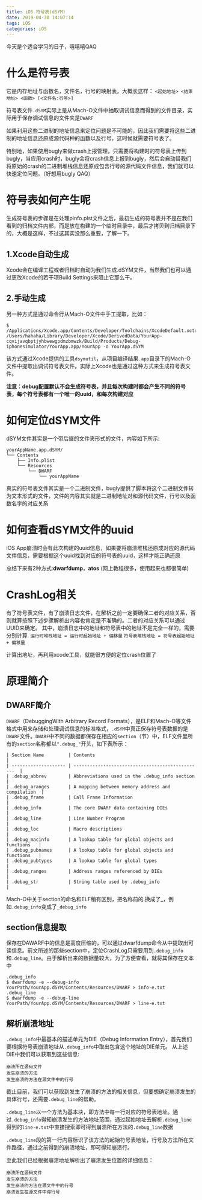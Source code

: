 ```yaml
---
title: iOS 符号表(dSYM)
date: 2019-04-30 14:07:14
tags: iOS
categories: iOS
---
```


今天是个适合学习的日子，嘻嘻嘻QAQ

# 什么是符号表
它是内存地址与函数名，文件名，行号的映射表。大概长这样：
` <起始地址> <结束地址> <函数> [<文件名:行号>] `

符号表文件`.dSYM`实际上是从Mach-O文件中抽取调试信息而得到的文件目录，实际用于保存调试信息的文件夹是`DWARF`

如果利用这些二进制的地址信息来定位问题是不可能的，因此我们需要将这些二进制的地址信息还原成源代码种的函数以及行号，这时候就需要符号表了。

特别地，如果使用bugly来做crash上报管理，只需要将构建时的符号表上传到bugly，当应用crash时，bugly会将crash信息上报到bugly，然后会自动替我们将原始的crash的二进制堆栈信息还原成包含行号的源代码文件信息，我们就可以快速定位问题。（好想用bugly QAQ）

# 符号表如何产生呢
生成符号表的步骤是在处理pinfo.plst文件之后，最初生成的符号表并不是在我们看到的归档文件内部，而是放在构建的一个临时目录中，最后才拷贝到归档目录下的，大概是这样，不过这其实没那么重要，了解一下。
## 1.Xcode自动生成
Xcode会在编译工程或者归档时自动为我们生成.dSYM文件，当然我们也可以通过更改Xcode的若干项Build Settings来阻止它那么干。
## 2.手动生成
另一种方式是通过命令行从Mach-O文件中手工提取，比如：
```
$ /Applications/Xcode.app/Contents/Developer/Toolchains/XcodeDefault.xctoolchain/usr/bin/dsymutil /Users/hahaha/Library/Developer/Xcode/DerivedData/YourApp-cqvijavqbptjyhbwewgpdmzbmwzk/Build/Products/Debug-iphonesimulator/YourApp.app/YourApp -o YourApp.dSYM
```
该方式通过Xcode提供的工具`dsymutil`，从项目编译结果`.app`目录下的Mach-O文件中提取出调试符号表文件。实际上Xcode也是通过这种方式来生成符号表文件。

**注意：debug配置默认不会生成符号表，并且每次构建时都会产生不同的符号表，每个符号表都有一个唯一的uuid，和每次构建对应**

# 如何定位dSYM文件

dSYM文件其实是一个带后缀的文件夹形式的文件，内容如下所示:

```
yourAppName.app.dSYM/
└── Contents
    ├── Info.plist
    └── Resources
        └── DWARF
            └── yourAppName
```

真实的符号表文件其实是一个二进制文件，bugly提供了脚本将这个二进制文件转为文本形式的文件，文件的内容其实就是二进制地址对和源代码文件，行号以及函数名字的对应关系

# 如何查看dSYM文件的uuid

iOS App崩溃时会有此次构建的uuid信息，如果要将崩溃堆栈还原成对应的源代码文件信息，需要根据这个uuid找到对应的符号表的uuid，这样才能正确还原

总结下来有2种方式:**dwarfdump**，**atos** (网上教程很多，使用起来也都很简单)

# CrashLog相关
有了符号表文件，有了崩溃日志文件，在解析之前一定要确保二者的对应关系，否则就算按照下述步骤解析出内容也肯定是不准确的。二者的对应关系可以通过UUID来确定。
其中，崩溃日志中的地址和符号表中的地址不是完全一样的，需要分别计算.
`运行时堆栈地址 = 运行时起始地址 + 偏移量`
`符号表堆栈地址 = 符号表起始地址 + 偏移量`

计算出地址，再利用xcode工具，就能很方便的定位crash位置了

# 原理简介
## DWARF简介
`DWARF`（DebuggingWith Arbitrary Record Formats），是ELF和Mach-O等文件格式中用来存储和处理调试信息的标准格式，`.dSYM`中真正保存符号表数据的是`DWARF`文件。`DWARF`中不同的数据都保存在相应的`section`（节）中，ELF文件里所有的`section`名称都以`".debug_"`开头，如下表所示：

```
| Section Name         | Contents                                          |
| -------------------- | ------------------------------------------------  |
| .debug_abbrev        | Abbreviations used in the .debug_info section     |
| .debug_aranges       | A mapping between memory address and compilation  |
| .debug_frame         | Call Frame Information                            |
| .debug_info          | The core DWARF data containing DIEs               |
| .debug_line          | Line Number Program                               |
| .debug_loc           | Macro descriptions                                |
| .debug_macinfo       | A lookup table for global objects and functions   |
| .debug_pubnames      | A lookup table for global objects and functions   | 
| .debug_pubtypes      | A lookup table for global types                   |
| .debug_ranges        | Address ranges referenced by DIEs                 |
| .debug_str           | String table used by .debug_info                  |
```

Mach-O中关于section的命名和ELF稍有区别，把名称前的.换成了_，例如`.debug_info`变成了`_debug_info`

## section信息提取
保存在DAWARF中的信息是高度压缩的，可以通过dwarfdump命令从中提取出可读信息。前文所述的那些section中，定位CrashLog只需要用到`.debug_info`和`.debug_line`。由于解析出来的数据量较大，为了方便查看，就将其保存在文本中

```
.debug_info
$ dwarfdump -e --debug-info YourPath/YourApp.dSYM/Contents/Resources/DWARF > info-e.txt
.debug_line
$ dwarfdump -e --debug-line YourPath/YourApp.dSYM/Contents/Resources/DWARF > line-e.txt
```

## 解析崩溃地址
`.debug_info`中最基本的描述单元为DIE（Debug Information Entry），首先我们要根据符号表崩溃地址从`.debug_info`中取出包含这个地址的DIE单元。
从上述DIE中我们可以获取到这些信息:
```
崩溃所在源码文件
发生崩溃的方法
发生崩溃的方法在源文件中的行号
```

截止目前，我们可以获取到发生了崩溃的方法的相关信息，但要想确定崩溃发生的具体行号，还需要`.debug_line`的帮助。

`.debug_line`以一个方法为基本块，即方法中每一行对应的符号表地址。通过`.debug_info`得知崩溃发生的方法地址范围，通过起始地址去解析`.debug_line`得到的`line-e.txt`中直接搜索即可得到崩溃所在方法的`.debug_line`数据

`.debug_line`段的第一行内容标识了该方法的起始符号表地址，行号及方法所在文件路径，通过之前得到的崩溃地址，即可得知崩溃行。

至此我们已经根据崩溃地址解析出了崩溃发生位置的详细信息：

```
崩溃所在源码文件
发生崩溃的方法
发生崩溃的方法在源文件中的行号
崩溃发生在源文件中得行号
```
















